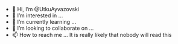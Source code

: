 - 👋 Hi, I’m @UtkuAyvazovski
- 👀 I’m interested in ...
- 🌱 I’m currently learning ...
- 💞️ I’m looking to collaborate on ...
- 📫 How to reach me ...
It is really likely that nobody will read this
<!---
UtkuAyvazovski/UtkuAyvazovski is a ✨ special ✨ repository because its `README.md` (this file) appears on your GitHub profile.
You can click the Preview link to take a look at your changes.
--->

